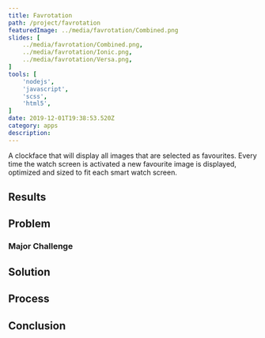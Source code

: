 ```yaml
---
title: Favrotation
path: /project/favrotation
featuredImage: ../media/favrotation/Combined.png
slides: [
    ../media/favrotation/Combined.png,
    ../media/favrotation/Ionic.png,
    ../media/favrotation/Versa.png,
]
tools: [
    'nodejs',
    'javascript',
    'scss',
    'html5',
]
date: 2019-12-01T19:38:53.520Z
category: apps
description:
---
```


A clockface that will display all images that are selected as favourites. Every time the watch screen is activated a new favourite image is displayed, optimized and sized to fit each smart watch screen.

## Results

## Problem

### Major Challenge

## Solution

## Process

## Conclusion